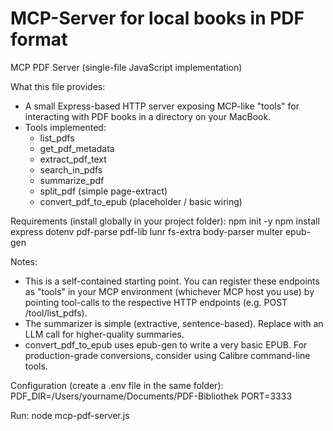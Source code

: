 # MCP-Server for local books in PDF format

MCP PDF Server (single-file JavaScript implementation)

What this file provides:
- A small Express-based HTTP server exposing MCP-like "tools" for interacting with PDF books
  in a directory on your MacBook.
- Tools implemented:
  - list_pdfs
  - get_pdf_metadata
  - extract_pdf_text
  - search_in_pdfs
  - summarize_pdf
  - split_pdf (simple page-extract)
  - convert_pdf_to_epub (placeholder / basic wiring)

Requirements (install globally in your project folder):
  npm init -y
  npm install express dotenv pdf-parse pdf-lib lunr fs-extra body-parser multer epub-gen

Notes:
- This is a self-contained starting point. You can register these endpoints as "tools"
  in your MCP environment (whichever MCP host you use) by pointing tool-calls to the
  respective HTTP endpoints (e.g. POST /tool/list_pdfs).
- The summarizer is simple (extractive, sentence-based). Replace with an LLM call
  for higher-quality summaries.
- convert_pdf_to_epub uses epub-gen to write a very basic EPUB. For production-grade
  conversions, consider using Calibre command-line tools.

Configuration (create a .env file in the same folder):
  PDF_DIR=/Users/yourname/Documents/PDF-Bibliothek
  PORT=3333

Run:
  node mcp-pdf-server.js
